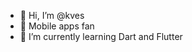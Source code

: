 - 👋 Hi, I’m @kves
- 👀 Mobile apps fan
- 🎯 I’m currently learning Dart and Flutter

<!---
kves/kves is a ✨ special ✨ repository because its `README.md` (this file) appears on your GitHub profile.
You can click the Preview link to take a look at your changes.
--->

